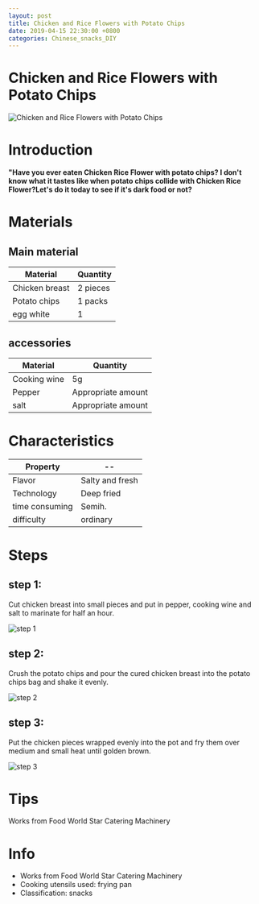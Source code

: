 ```yaml
---
layout: post
title: Chicken and Rice Flowers with Potato Chips
date: 2019-04-15 22:30:00 +0800
categories: Chinese_snacks_DIY
---
```


# Chicken and Rice Flowers with Potato Chips

![Chicken and Rice Flowers with Potato Chips]({{site.baseurl}}/img/402366/402366.jpg)

# Introduction

**"Have you ever eaten Chicken Rice Flower with potato chips? I don't know what it tastes like when potato chips collide with Chicken Rice Flower?Let's do it today to see if it's dark food or not?**

# Materials


## Main material

Material|Quantity
--|--
Chicken breast|2 pieces
Potato chips|1 packs
egg white|1

## accessories

Material|Quantity
--|--
Cooking wine|5g
Pepper|Appropriate amount
salt|Appropriate amount

# Characteristics

Property|--
--|--
Flavor|Salty and fresh
Technology|Deep fried
time consuming|Semih.
difficulty|ordinary

# Steps

## step 1:

Cut chicken breast into small pieces and put in pepper, cooking wine and salt to marinate for half an hour.

![step 1]({{site.baseurl}}/img/402366/1.jpg)

## step 2:

Crush the potato chips and pour the cured chicken breast into the potato chips bag and shake it evenly.

![step 2]({{site.baseurl}}/img/402366/2.jpg)

## step 3:

Put the chicken pieces wrapped evenly into the pot and fry them over medium and small heat until golden brown.

![step 3]({{site.baseurl}}/img/402366/3.jpg)

# Tips

Works from Food World Star Catering Machinery

# Info

- Works from Food World Star Catering Machinery
- Cooking utensils used: frying pan
- Classification: snacks